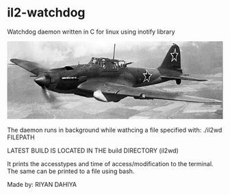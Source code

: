 # il2-watchdog
Watchdog daemon written in C for linux using inotify library

![alt text](https://github.com/fl4vus/il2-watchdog/blob/main/il2_sturmovik.jpg?raw=true)

The daemon runs in background while wathcing a file specified with:
./il2wd FILEPATH

LATEST BUILD IS LOCATED IN THE build DIRECTORY (il2wd)

It prints the accesstypes and time of access/modification to the terminal. The same can be printed to a file using bash.

Made by: RIYAN DAHIYA
